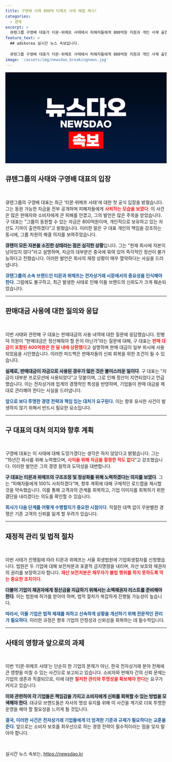 ```yaml
---
title: 구영배 사재 800억 티메프 사태 해법 제시!
categories:
  - 경제
excerpt: >
  큐텐그룹 구영배 대표가 티몬·위메프 사태에서 피해자들에게 800억원 지원과 개인 사재 출연을 약속하며 공개 사죄했다. 위시는 일부 판매대금으로 인수됐다는 점도 시인했다. 인수 과정과 지불의 투명성이 도마 위에 오르며 재정 정상화의 길이 주목받고 있다.
feature_text: >
  ## adskorea 실시간 뉴스 속보입니다.

  큐텐그룹 구영배 대표가 티몬·위메프 사태에서 피해자들에게 800억원 지원과 개인 사재 출연을 약속하며 공개 사죄했다. 위시는 일부 판매대금으로 인수됐다는 점도 시인했다. 인수 과정과 지불의 투명성이 도마 위에 오르며 재정 정상화의 길이 주목받고 있다.
image: '/assets/img/newsdao_breakingnews.jpg'
---
```


<p><img src="/assets/img/newsdao_breakingnews.jpg" alt="adskorea 속보" /></p>

<h2 data-ke-size="size26">큐텐그룹의 사태와 구영배 대표의 입장</h2>

<p data-ke-size="size16">&nbsp;</p>

<p>큐텐그룹의 구영배 대표는 최근 '티몬·위메프 사태'에 대한 첫 공식 입장을 밝혔습니다. 그는 동원 가능한 자금을 전부 공개하며 피해자들에게 <b><span style="color: #ee2323;">사죄하는 모습을 보였다</span></b>. 이 사건은 많은 판매자와 소비자에게 큰 피해를 안겼고, 그의 발언은 많은 주목을 받았습니다. 구 대표는 "그룹이 동원할 수 있는 자금은 800억원이며, 개인적으로 보유하고 있는 자산도 기꺼이 출연하겠다"고 밝혔습니다. 이러한 말은 구 대표 개인의 책임을 강조하는 동시에, 그룹 차원의 해결 의지를 보여주었습니다.</p>

<p><b><span style="background-color: #21538527;">큐텐이 모든 자본을 소진한 상태라는 점은 심각한 상황</span></b>입니다. 그는 "현재 회사에 자본이 남아있지 않다"라고 설명하며, 자금의 대부분은 중국에 묶여 있어 즉각적인 정산이 불가능하다고 전했습니다. 이러한 발언은 회사의 재정 상황이 매우 열악하다는 사실을 드러냅니다. </p>

<p><b><span style="color: #1a5490;">큐텐그룹의 소속 브랜드인 티몬과 위메프는 전자상거래 시장에서의 중요성을 인식해야 한다</span></b>. 그럼에도 불구하고, 최근 발생한 사태로 인해 이들 브랜드의 신뢰도가 크게 훼손되었습니다.</p>

<hr>

<h2 data-ke-size="size26">판매대금 사용에 대한 질의와 응답</h2>

<p data-ke-size="size16">&nbsp;</p>

<p>이번 사태와 관련해 구 대표는 판매대금의 사용 내역에 대한 질문에 응답했습니다. 민병덕 의원이 “판매대금은 정산해줘야 할 돈이 아닌가”라는 질문에 대해, 구 대표는 <b><span style="color: #ee2323;">판매 대금이 포함된 400억원은 한 달 내에 상환했다</span></b>고 설명하며 판매 대금이 일부 위시에 사용되었음을 시인했습니다. 이러한 피드백은 판매자들의 신뢰 회복을 위한 조건이 될 수 있습니다.</p>

<p><b><span style="background-color: #21538527;">실제로, 판매대금이 자금으로 사용된 경우가 많은 것은 불미스러운 일이다</span></b>. 구 대표는 "자금이 대부분 프로모션에 사용되었다"고 덧붙이며, 그로 인해 정산이 지연되었다고 언급했습니다. 이는 전자상거래 업계의 경쟁적인 특성을 반영하며, 기업들이 판매 대금을 제대로 관리해야 한다는 사실을 드러냅니다.</p>

<p><b><span style="color: #1a5490;">앞으로 보다 투명한 경영 전략과 책임 있는 대처가 요구된다</span></b>. 이는 향후 유사한 사건이 발생하지 않기 위해서 반드시 필요한 요소입니다.</p>

<hr>

<h2 data-ke-size="size26">구 대표의 대처 의지와 향후 계획</h2>

<p data-ke-size="size16">&nbsp;</p>

<p>구영배 대표는 이 사태에 대해 도망가겠다는 생각은 하지 않았다고 밝혔습니다. 그는 “15년간 회사를 위해 노력했으며, <b><span style="color: #ee2323;">사익을 위해 자금을 횡령한 적도 없다</span></b>”고 강조했습니다. 이러한 발언은 그의 경영 철학과 도덕성을 대변합니다. </p>

<p><b><span style="background-color: #21538527;">구 대표는 티몬과 위메프의 구조조정 및 정상화를 위해 노력하겠다는 의지를 보였다</span></b>. 그는 “피해자들에게 100% 사죄하겠다”며, 향후 계획에 대해 구체적인 로드맵을 제시할 것을 약속했습니다. 이를 통해 고객과의 관계를 회복하고, 기업 이미지를 회복하기 위한 결단을 내리겠다는 의도를 확인할 수 있습니다.</p>

<p><b><span style="color: #1a5490;">회사가 다음 단계를 어떻게 수행할지가 중요한 시점이다</span></b>. 적절한 대책 없이 무분별한 경쟁은 기존 고객의 신뢰를 잃게 할 우려가 있습니다.</p>

<hr>

<h2 data-ke-size="size26">재정적 관리 및 법적 절차</h2>

<p data-ke-size="size16">&nbsp;</p>

<p>이번 사태가 진행됨에 따라 티몬과 위메프는 서울 회생법원에 기업회생절차를 신청했습니다. 법원은 두 기업에 대해 보전처분과 포괄적 금지명령을 내리며, 자산 보호와 채권자의 권리를 보장하고자 합니다. <b><span style="color: #ee2323;">재산 보전처분은 채무자가 불법 행위를 하지 못하도록 막는 중요한 조치이다</span></b>. </p>

<p><b><span style="background-color: #21538527;">더불어 기업이 채권자에게 정산금을 지급하기 위해서는 소액채권자 리스트를 준비해야 한다</span></b>. 이는 법원에 허가를 받아야 하며, 법적 절차가 복잡하게 진행될 가능성이 높습니다. </p>

<p><b><span style="color: #1a5490;">따라서, 이들 기업은 법적 제재를 피하고 신속하게 상황을 개선하기 위해 전문적인 관리가 필요하다</span></b>. 이러한 과정은 향후 기업의 안정성과 신뢰성을 회복하는 데 필수적입니다.</p>

<hr>

<h2 data-ke-size="size26">사태의 영향과 앞으로의 과제</h2>

<p data-ke-size="size16">&nbsp;</p>

<p>이번 ‘티몬·위메프 사태’는 단순히 한 기업의 문제가 아닌, 한국 전자상거래 분야 전체에 큰 영향을 미칠 수 있는 사건으로 보고되고 있습니다. 소비자와 판매자 간의 신뢰 문제는 기업의 생존과 직결되므로, 이에 대한 <b><span style="color: #ee2323;">철저한 관리와 투명성을 확보해야 한다</span></b>는 요구가 커지고 있습니다. </p>

<p><b><span style="background-color: #21538527;">이와 관련하여 각 기업들은 책임감을 가지고 소비자에게 신뢰를 회복할 수 있는 방법을 모색해야 한다</span></b>. 대규모 브랜드들은 자사의 명성 유지를 위해 이 사건을 계기로 더욱 투명한 운영을 해야 할 필요성을 느끼게 될 것입니다. </p>

<p><b><span style="color: #1a5490;">결국, 이러한 사건은 전자상거래 기업들에게 더 엄격한 기준과 규제가 필요하다는 교훈을 준다</span></b>. 앞으로는 소비자 보호를 최우선으로 하는 경영 전략이 필수적이라는 점을 잊지 말아야 합니다.</p>

<p data-ke-size="size16">&nbsp;</p>
실시간 뉴스 속보는, <a href="https://newsdao.kr" rel="dofollow">https://newsdao.kr</a>


